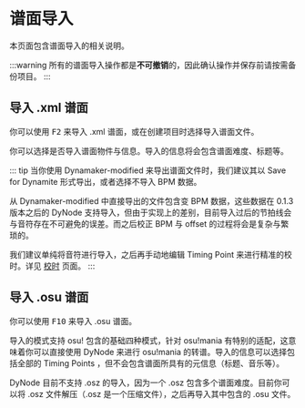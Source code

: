 # 谱面导入

本页面包含谱面导入的相关说明。

:::warning
所有的谱面导入操作都是**不可撤销**的，因此确认操作并保存前请按需备份项目。
:::

## 导入 .xml 谱面

你可以使用 <kbd>F2</kbd> 来导入 .xml 谱面，或在创建项目时选择导入谱面文件。

你可以选择是否导入谱面物件与信息。导入的信息将会包含谱面难度、标题等。

::: tip
当你使用 Dynamaker-modified 来导出谱面文件时，我们建议其以 Save for Dynamite 形式导出，或者选择不导入 BPM 数据。

从 Dynamaker-modified 中直接导出的文件包含变 BPM 数据，这些数据在 0.1.3 版本之后的 DyNode 支持导入，但由于实现上的差别，目前导入过后的节拍线会与音符存在不可避免的误差。而之后校正 BPM 与 offset 的过程将会是复杂与繁琐的。

我们建议单纯将音符进行导入，之后再手动地编辑 Timing Point 来进行精准的校时。详见 [校时](/guide/timing) 页面。
:::

## 导入 .osu 谱面

你可以使用 <kbd>F10</kbd> 来导入 .osu 谱面。

导入的模式支持 osu! 包含的基础四种模式，针对 osu!mania 有特别的适配，这意味着你可以直接使用 DyNode 来进行 osu!mania 的转谱。导入的信息可以选择包括全部的 Timing Points ，但不会包含谱面所具有的元信息（标题、音乐等）。

DyNode 目前不支持 .osz 的导入，因为一个 .osz 包含多个谱面难度。目前你可以将 .osz 文件解压（.osz 是一个压缩文件），之后再导入其中包含的 .osu 文件。
